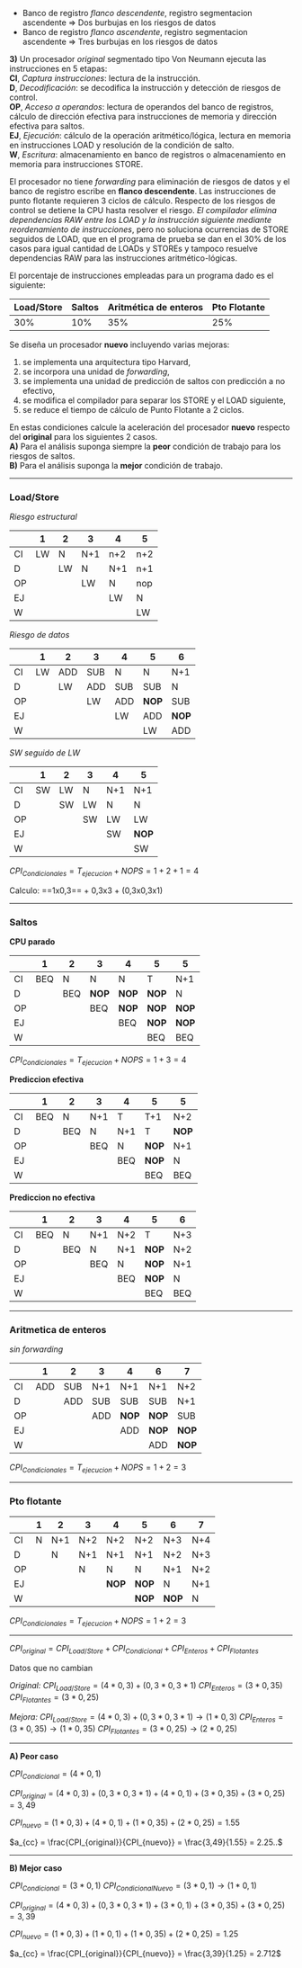   
- Banco de registro *flanco descendente*, registro segmentacion ascendente  => Dos burbujas en los riesgos de datos   
- Banco de registro *flanco ascendente*, registro segmentacion ascendente  => Tres burbujas en los riesgos de datos  

**3)** Un procesador _original_ segmentado tipo Von Neumann ejecuta las instrucciones en 5 etapas:  
**CI**, _Captura instrucciones_: lectura de la instrucción.  
**D**, _Decodificación_: se decodifica la instrucción y detección de riesgos de control.  
**OP**, _Acceso a operandos_: lectura de operandos del banco de registros, cálculo de dirección efectiva para instrucciones de memoria y dirección efectiva para saltos.  
**EJ**, _Ejecución_: cálculo de la operación aritmético/lógica, lectura en memoria en instrucciones LOAD y resolución de la condición de salto.  
**W**, _Escritura_: almacenamiento en banco de registros o almacenamiento en memoria para instrucciones STORE.

El procesador no tiene _forwarding_ para eliminación de riesgos de datos y el banco de registro escribe en **flanco descendente**. Las instrucciones de punto flotante requieren 3 ciclos de cálculo. Respecto de los riesgos de control se detiene la CPU hasta resolver el riesgo. *El compilador elimina dependencias RAW entre los LOAD y la instrucción siguiente mediante reordenamiento de instrucciones*, pero no soluciona ocurrencias de STORE seguidos de LOAD, que en el programa de prueba se dan en el 30% de los casos para igual cantidad de LOADs y STOREs y tampoco resuelve dependencias RAW para las instrucciones aritmético-lógicas.

El porcentaje de instrucciones empleadas para un programa dado es el siguiente:

| Load/Store | Saltos | Aritmética de enteros | Pto Flotante |
| ---------- | ------ | --------------------- | ------------ |
| 30%        | 10%    | 35%                   | 25%          |

Se diseña un procesador **nuevo** incluyendo varias mejoras:

1. se implementa una arquitectura tipo Harvard,
2. se incorpora una unidad de _forwarding_,
3. se implementa una unidad de predicción de saltos con predicción a no efectivo,
4. se modifica el compilador para separar los STORE y el LOAD siguiente,
5. se reduce el tiempo de cálculo de Punto Flotante a 2 ciclos.

En estas condiciones calcule la aceleración del procesador **nuevo** respecto del **original** para los siguientes 2 casos.  
**A)** Para el análisis suponga siempre la **peor** condición de trabajo para los riesgos de saltos.  
**B)** Para el análisis suponga la **mejor** condición de trabajo.

---
### Load/Store

*Riesgo estructural*

|     | 1   | 2   | 3   | 4   | 5   |
| --- | --- | --- | --- | --- | --- |
| CI  | LW  | N   | N+1 | n+2 | n+2 |
| D   |     | LW  | N   | N+1 | n+1 |
| OP  |     |     | LW  | N   | nop |
| EJ  |     |     |     | LW  | N   |
| W   |     |     |     |     | LW  |

*Riesgo de datos*


|     | 1   | 2   | 3   | 4   | 5       | 6       |
| --- | --- | --- | --- | --- | ------- | ------- |
| CI  | LW  | ADD | SUB | N   | N       | N+1     |
| D   |     | LW  | ADD | SUB | SUB     | N       |
| OP  |     |     | LW  | ADD | **NOP** | SUB     |
| EJ  |     |     |     | LW  | ADD     | **NOP** |
| W   |     |     |     |     | LW      | ADD     |


*SW seguido de LW*

|     | 1   | 2   | 3   | 4   | 5       |
| --- | --- | --- | --- | --- | ------- |
| CI  | SW  | LW  | N   | N+1 | N+1     |
| D   |     | SW  | LW  | N   | N       |
| OP  |     |     | SW  | LW  | LW      |
| EJ  |     |     |     | SW  | **NOP** |
| W   |     |     |     |     | SW      |

$CPI_{Condicionales}= T_{ejecucion} + NOPS = 1 + 2 + 1  = 4$

Calculo: ==1x0,3== + 0,3x3 + (0,3x0,3x1)

---
### Saltos

**CPU parado**

|     | 1   | 2   | 3       | 4       | 5       | 5       |
| --- | --- | --- | ------- | ------- | ------- | ------- |
| CI  | BEQ | N   | N       | N       | T       | N+1     |
| D   |     | BEQ | **NOP** | **NOP** | **NOP** | N       |
| OP  |     |     | BEQ     | **NOP** | **NOP** | **NOP** |
| EJ  |     |     |         | BEQ     | **NOP** | **NOP** |
| W   |     |     |         |         | BEQ     | BEQ     |
$CPI_{Condicionales}= T_{ejecucion} + NOPS = 1 + 3 = 4$


**Prediccion efectiva**

|     | 1   | 2   | 3   | 4   | 5       | 5       |
| --- | --- | --- | --- | --- | ------- | ------- |
| CI  | BEQ | N   | N+1 | T   | T+1     | N+2     |
| D   |     | BEQ | N   | N+1 | T       | **NOP** |
| OP  |     |     | BEQ | N   | **NOP** | N+1     |
| EJ  |     |     |     | BEQ | **NOP** | N       |
| W   |     |     |     |     | BEQ     | BEQ     |

**Prediccion no efectiva**

|     | 1   | 2   | 3   | 4   | 5       | 6   |
| --- | --- | --- | --- | --- | ------- | --- |
| CI  | BEQ | N   | N+1 | N+2 | T       | N+3 |
| D   |     | BEQ | N   | N+1 | **NOP** | N+2 |
| OP  |     |     | BEQ | N   | **NOP** | N+1 |
| EJ  |     |     |     | BEQ | **NOP** | N   |
| W   |     |     |     |     | BEQ     | BEQ |

---
### Aritmetica de enteros

*sin forwarding*

|     | 1   | 2   | 3   | 4       | 6       | 7       |
| --- | --- | --- | --- | ------- | ------- | ------- |
| CI  | ADD | SUB | N+1 | N+1     | N+1     | N+2     |
| D   |     | ADD | SUB | SUB     | SUB     | N+1     |
| OP  |     |     | ADD | **NOP** | **NOP** | SUB     |
| EJ  |     |     |     | ADD     | **NOP** | **NOP** |
| W   |     |     |     |         | ADD     | **NOP** |
$CPI_{Condicionales}= T_{ejecucion} + NOPS = 1 + 2 = 3$


---

### Pto flotante

|     | 1   | 2   | 3   | 4       | 5       | 6       | 7   |
| --- | --- | --- | --- | ------- | ------- | ------- | --- |
| CI  | N   | N+1 | N+2 | N+2     | N+2     | N+3     | N+4 |
| D   |     | N   | N+1 | N+1     | N+1     | N+2     | N+3 |
| OP  |     |     | N   | N       | N       | N+1     | N+2 |
| EJ  |     |     |     | **NOP** | **NOP** | N       | N+1 |
| W   |     |     |     |         | **NOP** | **NOP** | N   |

$CPI_{Condicionales}= T_{ejecucion} + NOPS = 1 + 2 = 3$


---

$CPI_{original} = CPI_{Load/Store} + CPI_{Condicional} + CPI_{Enteros} + CPI_{Flotantes}$

Datos que no cambian

*Original:*
$CPI_{Load/Store} = (4*0,3) + (0,3*0,3*1)$
$CPI_{Enteros} = (3*0,35)$
$CPI_{Flotantes} = (3*0,25)$

*Mejora:*
$CPI_{Load/Store} = (4*0,3) + (0,3*0,3*1) \rightarrow (1*0,3)$ 
$CPI_{Enteros} = (3*0,35) \rightarrow (1*0,35)$ 
$CPI_{Flotantes} = (3*0,25) \rightarrow (2*0,25)$ 

---

**A) Peor caso**

$CPI_{Condicional} = (4*0,1)$

$CPI_{original} = (4*0,3) + (0,3*0,3*1) + (4*0,1) + (3*0,35) + (3*0,25) = 3,49$

$CPI_{nuevo} = (1*0,3) + (4*0,1) + (1*0,35) + (2*0,25) = 1.55$

$a_{cc} = \frac{CPI_{original}}{CPI_{nuevo}} = \frac{3,49}{1.55} = 2.25..$

---

**B) Mejor caso**

$CPI_{Condicional} = (3*0,1)$
$CPI_{CondicionalNuevo} = (3*0,1)  \rightarrow (1*0,1)$  

$CPI_{original} = (4*0,3) + (0,3*0,3*1) + (3*0,1) + (3*0,35) + (3*0,25) = 3,39$

$CPI_{nuevo} = (1*0,3) + (1*0,1) + (1*0,35) + (2*0,25) = 1.25$

$a_{cc} = \frac{CPI_{original}}{CPI_{nuevo}} = \frac{3,39}{1.25} = 2.712$